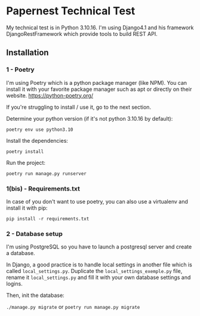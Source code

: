# Papernest Technical Test

My technical test is in Python 3.10.16. I'm using Django4.1 and his framework DjangoRestFramework which provide tools to build REST API.

## Installation

### 1 - Poetry
I'm using Poetry which is a python package manager (like NPM). You can install it with your favorite package manager such as apt or directly on their website.
https://python-poetry.org/

If you're struggling to install / use it, go to the next section.

Determine your python version (if it's not python 3.10.16 by default):

`poetry env use python3.10`

Install the dependencies:

`poetry install`

Run the project:

`poetry run manage.py runserver`

### 1(bis) - Requirements.txt

In case of you don't want to use poetry, you can also use a virtualenv and install it with pip:

`pip install -r requirements.txt`

### 2 - Database setup

I'm using PostgreSQL so you have to launch a postgresql server and create a database.

In Django, a good practice is to handle local settings in another file which is called `local_settings.py`.
Duplicate the `local_settings_exemple.py` file, rename it `local_settings.py` and fill it with your own database settings and logins.

Then, init the database:

`./manage.py migrate` or `poetry run manage.py migrate`